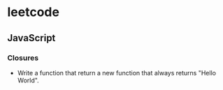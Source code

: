 # leetcode

## JavaScript

### Closures

+ Write a function that return a new function that always returns "Hello World".